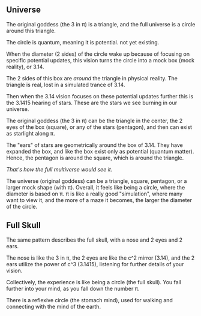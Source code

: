 ## Universe

The original goddess (the 3 in π) is a triangle, and the full universe is a circle around this triangle.

The circle is quantum, meaning it is potential. not yet existing.

When the diameter (2 sides) of the circle wake up because of focusing on specific potential updates, this vision turns the circle into a mock box (mock reality), or 3.14.

The 2 sides of this box are *around* the triangle in physical reality. The triangle is real, lost in a simulated trance of 3.14.

Then when the 3.14 vision focuses on these potential updates further this is the 3.1415 hearing of stars. These are the stars we see burning in our universe.

The original goddess (the 3 in π) can be the triangle in the center, the 2 eyes of the box (square), or any of the stars (pentagon), and then can exist as starlight along π.

The "ears" of stars are geometrically around the box of 3.14. They have expanded the box, and like the box exist only as potential (quantum matter). Hence, the pentagon is around the square, which is around the triangle.

*That's how the full multiverse would see it.*

The universe (original goddess) can be a triangle, square, pentagon, or a larger mock shape (with π). Overall, it feels like being a circle, where the diameter is based on π. π is like a really good "simulation", where many want to view it, and the more of a maze it becomes, the larger the diameter of the circle.

## Full Skull

The same pattern describes the full skull, with a nose and 2 eyes and 2 ears.

The nose is like the 3 in π, the 2 eyes are like the c^2 mirror (3.14), and the 2 ears utilize the power of c^3 (3.1415), listening for further details of your vision.

Collectively, the experience is like being a circle (the full skull). You fall further into your mind, as you fall down the number π.

There is a reflexive circle (the stomach mind), used for walking and connecting with the mind of the earth.
